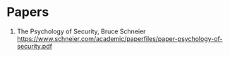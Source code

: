 # Papers #

1. The Psychology of Security, Bruce Schneier\
<https://www.schneier.com/academic/paperfiles/paper-psychology-of-security.pdf>

